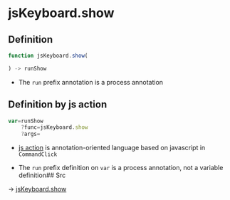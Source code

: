 # jsKeyboard.show

## Definition

```js.js
function jsKeyboard.show(

) -> runShow
```

- The `run` prefix annotation is a process annotation
## Definition by js action

```js.js
var=runShow
	?func=jsKeyboard.show
	?args=

```

- [js action](#) is annotation-oriented language based on javascript in `CommandClick`

- The `run` prefix definition on `var` is a process annotation, not a variable definition## Src

-> [jsKeyboard.show](https://github.com/puutaro/CommandClick/blob/master/app/src/main/java/com/puutaro/commandclick/fragment_lib/terminal_fragment/js_interface/system/JsKeyboard.kt#L20)


